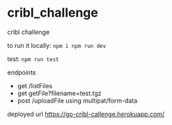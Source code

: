 # cribl_challenge
cribl challenge

to run it locally:
``
npm i
npm run dev
``

test:
``
npm run test
``

endpoints
- get /listFiles
- get getFile?filename=test.tgz
- post /uploadFile using multipat/form-data


deployed url
https://go-cribl-callenge.herokuapp.com/